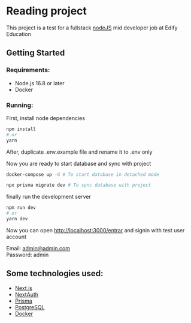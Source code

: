 # Reading project

This project is a test for a fullstack [nodeJS](https://nodejs.org/) mid developer job at Edify Education

## Getting Started

### Requirements:

- Node.js 16.8 or later
- Docker

### Running:

First, install node dependencies

```bash
npm install
# or
yarn
```
After, duplicate .env.example file and rename it to .env only

Now you are ready to start database and sync with project

```bash
docker-compose up -d # To start database in detached mode

npx prisma migrate dev # To sync database with project
```

finally run the development server

```bash
npm run dev
# or
yarn dev
```

Now you can open [http://localhost:3000/entrar](http://localhost:3000/entrar) and signin with test user account

Email: admin@admin.com
\
Password: admin

## Some technologies used:
- [Next.js](https://nextjs.org/)
- [NextAuth](https://next-auth.js.org/)
- [Prisma](https://www.prisma.io/)
- [PostgreSQL](https://www.postgresql.org/)
- [Docker](https://www.docker.com/)